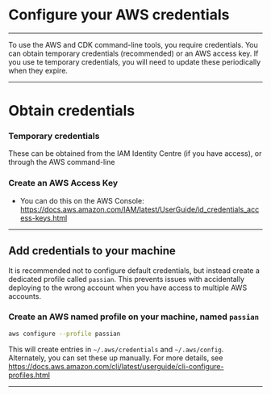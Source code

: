 # Configure your AWS credentials

---

To use the AWS and CDK command-line tools, you require credentials.
You can obtain temporary credentials (recommended) or an AWS access key.
If you use te temporary credentials, you will need to update these periodically when they expire.

---
# Obtain credentials

### Temporary credentials

These can be obtained from the IAM Identity Centre (if you have access), or through the AWS command-line

### Create an AWS Access Key
- You can do this on the AWS Console: https://docs.aws.amazon.com/IAM/latest/UserGuide/id_credentials_access-keys.html

---

## Add credentials to your machine

It is recommended not to configure default credentials, but instead create a dedicated profile called `passian`.
This prevents issues with accidentally deploying to the wrong account when you have access to multiple AWS accounts.  

### Create an AWS named profile on your machine, named `passian`
```bash
aws configure --profile passian 
```
This will create entries in `~/.aws/credentials` and `~/.aws/config`. Alternately, you can set 
these up manually. For more details, see https://docs.aws.amazon.com/cli/latest/userguide/cli-configure-profiles.html


---
